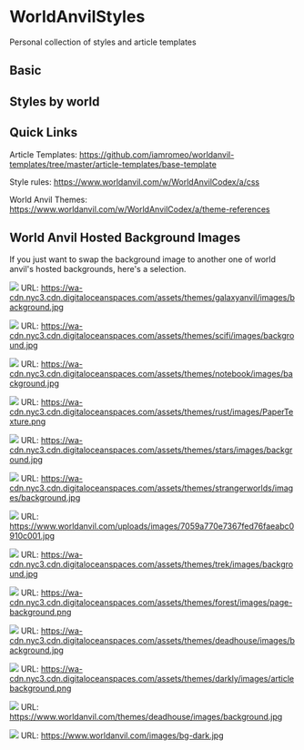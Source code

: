 # WorldAnvilStyles
Personal collection of styles and article templates

## Basic

## Styles by world

## Quick Links
Article Templates: https://github.com/iamromeo/worldanvil-templates/tree/master/article-templates/base-template

Style rules: https://www.worldanvil.com/w/WorldAnvilCodex/a/css

World Anvil Themes: https://www.worldanvil.com/w/WorldAnvilCodex/a/theme-references

## World Anvil Hosted Background Images
If you just want to swap the background image to another one of world anvil's hosted backgrounds, here's a selection.

![](https://wa-cdn.nyc3.cdn.digitaloceanspaces.com/assets/themes/galaxyanvil/images/background.jpg)
URL: https://wa-cdn.nyc3.cdn.digitaloceanspaces.com/assets/themes/galaxyanvil/images/background.jpg

![](https://wa-cdn.nyc3.cdn.digitaloceanspaces.com/assets/themes/scifi/images/background.jpg)
URL: https://wa-cdn.nyc3.cdn.digitaloceanspaces.com/assets/themes/scifi/images/background.jpg

![](https://wa-cdn.nyc3.cdn.digitaloceanspaces.com/assets/themes/notebook/images/background.jpg)
URL: https://wa-cdn.nyc3.cdn.digitaloceanspaces.com/assets/themes/notebook/images/background.jpg

![](https://wa-cdn.nyc3.cdn.digitaloceanspaces.com/assets/themes/rust/images/PaperTexture.png)
URL: https://wa-cdn.nyc3.cdn.digitaloceanspaces.com/assets/themes/rust/images/PaperTexture.png

![](https://wa-cdn.nyc3.cdn.digitaloceanspaces.com/assets/themes/stars/images/background.jpg)
URL: https://wa-cdn.nyc3.cdn.digitaloceanspaces.com/assets/themes/stars/images/background.jpg

![](https://wa-cdn.nyc3.cdn.digitaloceanspaces.com/assets/themes/strangerworlds/images/background.jpg)
URL: https://wa-cdn.nyc3.cdn.digitaloceanspaces.com/assets/themes/strangerworlds/images/background.jpg

![](https://www.worldanvil.com/uploads/images/7059a770e7367fed76faeabc0910c001.jpg)
URL: https://www.worldanvil.com/uploads/images/7059a770e7367fed76faeabc0910c001.jpg

![](https://wa-cdn.nyc3.cdn.digitaloceanspaces.com/assets/themes/trek/images/background.jpg)
URL: https://wa-cdn.nyc3.cdn.digitaloceanspaces.com/assets/themes/trek/images/background.jpg

![](https://wa-cdn.nyc3.cdn.digitaloceanspaces.com/assets/themes/forest/images/page-background.png)
URL: https://wa-cdn.nyc3.cdn.digitaloceanspaces.com/assets/themes/forest/images/page-background.png

![](https://wa-cdn.nyc3.cdn.digitaloceanspaces.com/assets/themes/deadhouse/images/background.jpg)
URL: https://wa-cdn.nyc3.cdn.digitaloceanspaces.com/assets/themes/deadhouse/images/background.jpg

![](https://wa-cdn.nyc3.cdn.digitaloceanspaces.com/assets/themes/darkly/images/articlebackground.png)
URL: https://wa-cdn.nyc3.cdn.digitaloceanspaces.com/assets/themes/darkly/images/articlebackground.png

![](https://www.worldanvil.com/themes/deadhouse/images/background.jpg)
URL: https://www.worldanvil.com/themes/deadhouse/images/background.jpg

![](https://www.worldanvil.com/images/bg-dark.jpg)
URL: https://www.worldanvil.com/images/bg-dark.jpg